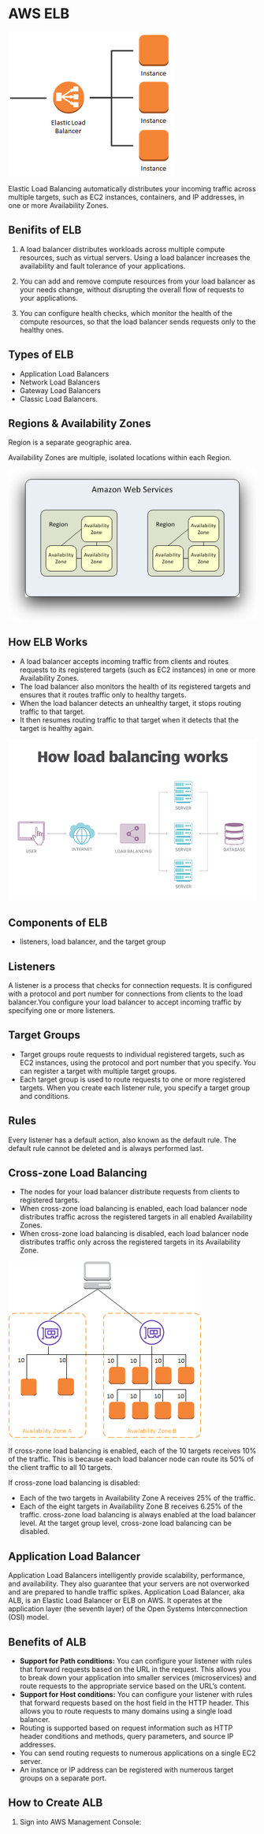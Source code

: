 # AWS ELB

<img src="https://github.com/Vennilavan12/zen-class-devops-documentation/blob/main/010%20-%20AWS/img/elb_instances_1.png">

Elastic Load Balancing automatically distributes your incoming traffic across multiple targets, such as EC2 instances, containers, and IP addresses, in one or more Availability Zones. 

## Benifits of ELB
1. A load balancer distributes workloads across multiple compute resources, such as virtual servers. Using a load balancer increases the availability and fault tolerance of your applications.
   
2. You can add and remove compute resources from your load balancer as your needs change, without disrupting the overall flow of requests to your applications.
   
3. You can configure health checks, which monitor the health of the compute resources, so that the load balancer sends requests only to the healthy ones. 

## Types of ELB
+ Application Load Balancers
+ Network Load Balancers
+ Gateway Load Balancers 
+ Classic Load Balancers. 

## Regions & Availability Zones
Region is a separate geographic area.

Availability Zones are multiple, isolated locations within each Region.

<img src="https://github.com/Vennilavan12/zen-class-devops-documentation/blob/main/010%20-%20AWS/img/reg%26avail.png">

## How ELB Works
+ A load balancer accepts incoming traffic from clients and routes requests to its registered targets (such as EC2 instances) in one or more Availability Zones.
+ The load balancer also monitors the health of its registered targets and ensures that it routes traffic only to healthy targets.
+ When the load balancer detects an unhealthy target, it stops routing traffic to that target.
+ It then resumes routing traffic to that target when it detects that the target is healthy again.

<img src="https://github.com/Vennilavan12/zen-class-devops-documentation/blob/main/010%20-%20AWS/img/networking-load_balancing.png">

## Components of ELB
 * listeners, load balancer, and the target group

## Listeners
A listener is a process that checks for connection requests. It is configured with a protocol and port number for       connections from clients to the load balancer.You configure your load balancer to accept incoming traffic by specifying one or more listeners.

## Target Groups
+ Target groups route requests to individual registered targets, such as EC2 instances, using the protocol and port number that you specify. You can register a target with multiple target groups. 
+ Each target group is used to route requests to one or more registered targets. When you create each listener rule, you specify a target group and conditions.

## Rules
Every listener has a default action, also known as the default rule. The default rule cannot be deleted and is always performed last.

## Cross-zone Load Balancing
+ The nodes for your load balancer distribute requests from clients to registered targets.
+ When cross-zone load balancing is enabled, each load balancer node distributes traffic across the registered targets in all enabled Availability Zones.
+ When cross-zone load balancing is disabled, each load balancer node distributes traffic only across the registered targets in its Availability Zone.
  
<img src="https://github.com/Vennilavan12/zen-class-devops-documentation/blob/main/010%20-%20AWS/img/cross_zone_load_balancing_enabled.png">

If cross-zone load balancing is enabled, each of the 10 targets receives 10% of the traffic. This is because each load balancer node can route its 50% of the client traffic to all 10 targets.

If cross-zone load balancing is disabled:
   + Each of the two targets in Availability Zone A receives 25% of the traffic.
   + Each of the eight targets in Availability Zone B receives 6.25% of the traffic.
cross-zone load balancing is always enabled at the load balancer level. At the target group level, cross-zone load balancing can be disabled.

## Application Load Balancer
Application Load Balancers intelligently provide scalability, performance, and availability. They also guarantee that your servers are not overworked and are prepared to handle traffic spikes.
Application Load Balancer, aka ALB, is an Elastic Load Balancer or ELB on AWS. It operates at the application layer (the seventh layer) of the Open Systems Interconnection (OSI) model.

## Benefits of ALB
+ **Support for Path conditions:** You can configure your listener with rules that forward requests based on the URL in the request. This allows you to break down your application into smaller services (microservices) and route requests to the appropriate service based on the URL’s content.
+ **Support for Host conditions:** You can configure your listener with rules that forward requests based on the host field in the HTTP header. This allows you to route requests to many domains using a single load balancer.
+ Routing is supported based on request information such as HTTP header conditions and methods, query parameters, and source IP addresses.
+ You can send routing requests to numerous applications on a single EC2 server.
+ An instance or IP address can be registered with numerous target groups on a separate port.

## How to Create ALB

1. Sign into AWS Management Console:






































































